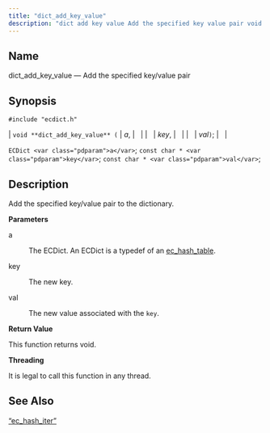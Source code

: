 ```yaml
---
title: "dict_add_key_value"
description: "dict add key value Add the specified key value pair void dict add key value a key val EC Dict a const char key const char val Add the specified key value pair to the dictionary a The EC Dict An EC Dict is a typedef of an ec hash..."
---
```


<a name="apis.dict_add_key_value"></a> 
## Name

dict_add_key_value — Add the specified key/value pair

## Synopsis

`#include "ecdict.h"`

| `void **dict_add_key_value** (` | <var class="pdparam">a</var>, |   |
|   | <var class="pdparam">key</var>, |   |
|   | <var class="pdparam">val</var>`)`; |   |

`ECDict <var class="pdparam">a</var>`;
`const char * <var class="pdparam">key</var>`;
`const char * <var class="pdparam">val</var>`;<a name="idp49907152"></a> 
## Description

Add the specified key/value pair to the dictionary.

**<a name="idp49908384"></a> Parameters**

<dl class="variablelist">

<dt>a</dt>

<dd>

The ECDict. An ECDict is a typedef of an [ec_hash_table](/momentum/3/3-api/structs-ec-hash-table).

</dd>

<dt>key</dt>

<dd>

The new key.

</dd>

<dt>val</dt>

<dd>

The new value associated with the `key`.

</dd>

</dl>

**<a name="idp49915920"></a> Return Value**

This function returns void.

**<a name="idp49916832"></a> Threading**

It is legal to call this function in any thread.

<a name="idp49917936"></a> 
## See Also

[“ec_hash_iter”](/momentum/3/3-api/structs-ec-hash-iter)